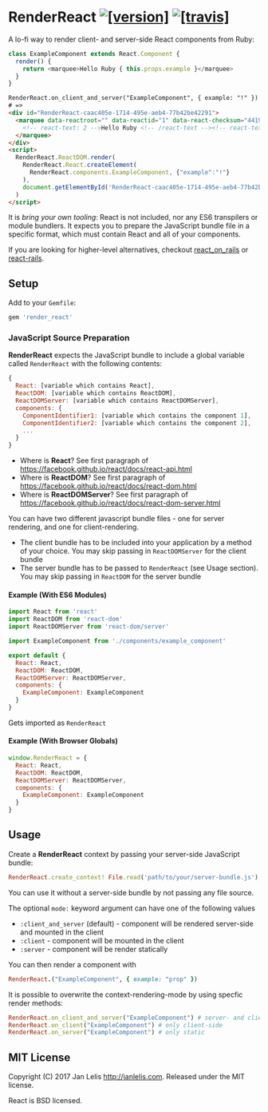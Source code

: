 # RenderReact [![[version]](https://badge.fury.io/rb/render_react.svg)](http://badge.fury.io/rb/render_react)  [![[travis]](https://travis-ci.org/janlelis/render_react.svg)](https://travis-ci.org/janlelis/render_react)

A lo-fi way to render client- and server-side React components from Ruby:

```js
class ExampleComponent extends React.Component {
  render() {
    return <marquee>Hello Ruby { this.props.example }</marquee>
  }
}
```

```html
RenderReact.on_client_and_server("ExampleComponent", { example: "!" })
# =>
<div id="RenderReact-caac405e-1714-495e-aeb4-77b42be42291">
  <marquee data-reactroot="" data-reactid="1" data-react-checksum="441921122">
    <!-- react-text: 2 -->Hello Ruby <!-- /react-text --><!-- react-text: 3 -->!<!-- /react-text -->
  </marquee>
</div>
<script>
  RenderReact.ReactDOM.render(
    RenderReact.React.createElement(
      RenderReact.components.ExampleComponent, {"example":"!"}
    ),
    document.getElementById('RenderReact-caac405e-1714-495e-aeb4-77b42be42291')
  )
</script>
```

It is *bring your own tooling*: React is not included, nor any ES6 transpilers or module bundlers. It expects you to prepare the JavaScript bundle file in a specific format, which must contain React and all of your components.

If you are looking for higher-level alternatives, checkout [react_on_rails](https://github.com/shakacode/react_on_rails) or [react-rails](https://github.com/reactjs/react-rails).

## Setup

Add to your `Gemfile`:

```ruby
gem 'render_react'
```

### JavaScript Source Preparation

**RenderReact** expects the JavaScript bundle to include a global variable called `RenderReact` with the following contents:

```javascript
{
  React: [variable which contains React],
  ReactDOM: [variable which contains ReactDOM],
  ReactDOMServer: [variable which contains ReactDOMServer],
  components: {
    ComponentIdentifier1: [variable which contains the component 1],
    ComponentIdentifier2: [variable which contains the component 2],
    ...
  }
}
```

- Where is **React**? See first paragraph of https://facebook.github.io/react/docs/react-api.html
- Where is **ReactDOM**? See first paragraph of https://facebook.github.io/react/docs/react-dom.html
- Where is **ReactDOMServer**? See first paragraph of https://facebook.github.io/react/docs/react-dom-server.html

You can have two different javascript bundle files - one for server rendering, and one for client-rendering.

- The client bundle has to be included into your application by a method of your choice. You may skip passing in `ReactDOMServer` for the client bundle
- The server bundle has to be passed to `RenderReact` (see Usage section). You may skip passing in `ReactDOM` for the server bundle

#### Example (With ES6 Modules)

```javascript
import React from 'react'
import ReactDOM from 'react-dom'
import ReactDOMServer from 'react-dom/server'

import ExampleComponent from './components/example_component'

export default {
  React: React,
  ReactDOM: ReactDOM,
  ReactDOMServer: ReactDOMServer,
  components: {
    ExampleComponent: ExampleComponent
  }
}
```

Gets imported as `RenderReact`

#### Example (With  Browser Globals)

```javascript
window.RenderReact = {
  React: React,
  ReactDOM: ReactDOM,
  ReactDOMServer: ReactDOMServer,
  components: {
    ExampleComponent: ExampleComponent
  }
}
```

## Usage

Create a **RenderReact** context by passing your server-side JavaScript bundle:

```ruby
RenderReact.create_context! File.read('path/to/your/server-bundle.js'), mode: :client_and_server
```

You can use it without a server-side bundle by not passing any file source.

The optional `mode:` keyword argument can have one of the following values

- `:client_and_server` (default) - component will be rendered server-side and mounted in the client
- `:client` - component will be mounted in the client
- `:server` - component will be render statically

You can then render a component with

```ruby
RenderReact.("ExampleComponent", { example: "prop" })
```

It is possible to overwrite the context-rendering-mode by using specfic render methods:

```ruby
RenderReact.on_client_and_server("ExampleComponent") # server- and client-side
RenderReact.on_client("ExampleComponent") # only client-side
RenderReact.on_server("ExampleComponent") # only static
```

## MIT License

Copyright (C) 2017 Jan Lelis <http://janlelis.com>. Released under the MIT license.

React is BSD licensed.
